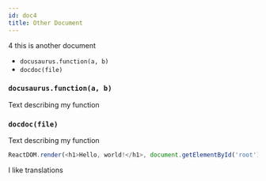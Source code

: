 ```yaml
---
id: doc4
title: Other Document
---
```


4 this is another document

- `docusaurus.function(a, b)`
- `docdoc(file)`

### `docusaurus.function(a, b)`

Text describing my function

### `docdoc(file)`

Text describing my function


```js
ReactDOM.render(<h1>Hello, world!</h1>, document.getElementById('root'));
```

<p>
  <translate>I like translations</translate>
</p>
